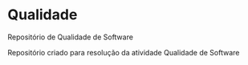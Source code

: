 # Qualidade
Repositório de Qualidade de Software 

Repositório criado para resolução da atividade Qualidade de Software
